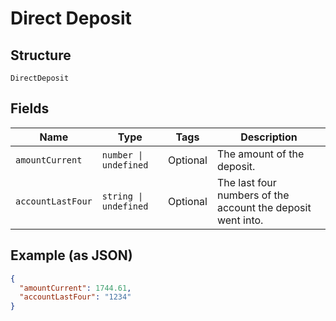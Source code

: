 
# Direct Deposit

## Structure

`DirectDeposit`

## Fields

| Name | Type | Tags | Description |
|  --- | --- | --- | --- |
| `amountCurrent` | `number \| undefined` | Optional | The amount of the deposit. |
| `accountLastFour` | `string \| undefined` | Optional | The last four numbers of the account the deposit went into. |

## Example (as JSON)

```json
{
  "amountCurrent": 1744.61,
  "accountLastFour": "1234"
}
```

